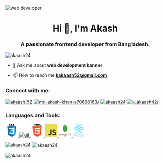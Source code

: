![web developer](https://scontent.fcgp17-1.fna.fbcdn.net/v/t1.6435-9/75627416_201119050917299_3622627072465174528_n.jpg?stp=dst-jpg_s960x960&_nc_cat=102&ccb=1-7&_nc_sid=e3f864&_nc_eui2=AeEcejh8azeSrM3QQ3oFDi7CDSsPePpeFjYNKw94-l4WNhiXtyzWJwbZH1d4xpOVSTEY0Y62Ac1g-v72p_awXDV8&_nc_ohc=ve0m50qMewUAX-KIldx&_nc_ht=scontent.fcgp17-1.fna&oh=00_AT9Pb4M9HV1LOnC4dIzmZotAb4aWjNMzrZ2cwpRDb3W52Q&oe=62C5A116)
<h1 align="center">Hi 👋, I'm Akash</h1>
<h3 align="center">A passionate frontend developer from Bangladesh.</h3>

<p align="left"> <img src="https://komarev.com/ghpvc/?username=akaash24&label=Profile%20views&color=0e75b6&style=flat" alt="akaash24" /> </p>

- 💬 Ask me about **web development banner**

- 📫 How to reach me **kakaash52@gmail.com**

<h3 align="left">Connect with me:</h3>
<p align="left">
<a href="https://twitter.com/akaash_52" target="blank"><img align="center" src="https://raw.githubusercontent.com/rahuldkjain/github-profile-readme-generator/master/src/images/icons/Social/twitter.svg" alt="akaash_52" height="30" width="40" /></a>
<a href="https://linkedin.com/in/md-akash-khan-a70698163/" target="blank"><img align="center" src="https://raw.githubusercontent.com/rahuldkjain/github-profile-readme-generator/master/src/images/icons/Social/linked-in-alt.svg" alt="md-akash-khan-a70698163/" height="30" width="40" /></a>
<a href="https://fb.com/akaash24" target="blank"><img align="center" src="https://raw.githubusercontent.com/rahuldkjain/github-profile-readme-generator/master/src/images/icons/Social/facebook.svg" alt="akaash24" height="30" width="40" /></a>
<a href="https://instagram.com/k_akaash42/" target="blank"><img align="center" src="https://raw.githubusercontent.com/rahuldkjain/github-profile-readme-generator/master/src/images/icons/Social/instagram.svg" alt="k_akaash42/" height="30" width="40" /></a>
</p>

<h3 align="left">Languages and Tools:</h3>
<p align="left"> <a href="https://www.w3schools.com/css/" target="_blank" rel="noreferrer"> <img src="https://raw.githubusercontent.com/devicons/devicon/master/icons/css3/css3-original-wordmark.svg" alt="css3" width="40" height="40"/> </a> <a href="https://git-scm.com/" target="_blank" rel="noreferrer"> <img src="https://www.vectorlogo.zone/logos/git-scm/git-scm-icon.svg" alt="git" width="40" height="40"/> </a> <a href="https://www.w3.org/html/" target="_blank" rel="noreferrer"> <img src="https://raw.githubusercontent.com/devicons/devicon/master/icons/html5/html5-original-wordmark.svg" alt="html5" width="40" height="40"/> </a> <a href="https://developer.mozilla.org/en-US/docs/Web/JavaScript" target="_blank" rel="noreferrer"> <img src="https://raw.githubusercontent.com/devicons/devicon/master/icons/javascript/javascript-original.svg" alt="javascript" width="40" height="40"/> </a> <a href="https://www.mongodb.com/" target="_blank" rel="noreferrer"> <img src="https://raw.githubusercontent.com/devicons/devicon/master/icons/mongodb/mongodb-original-wordmark.svg" alt="mongodb" width="40" height="40"/> </a> <a href="https://reactjs.org/" target="_blank" rel="noreferrer"> <img src="https://raw.githubusercontent.com/devicons/devicon/master/icons/react/react-original-wordmark.svg" alt="react" width="40" height="40"/> </a> </p>

<p><img align="left" src="https://github-readme-stats.vercel.app/api/top-langs?username=akaash24&show_icons=true&locale=en&layout=compact" alt="akaash24" /></p>

<p>&nbsp;<img align="center" src="https://github-readme-stats.vercel.app/api?username=akaash24&show_icons=true&locale=en" alt="akaash24" /></p>

<p><img align="center" src="https://github-readme-streak-stats.herokuapp.com/?user=akaash24&" alt="akaash24" /></p>
